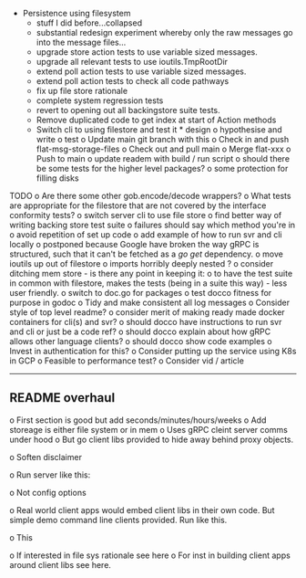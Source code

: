 *  Persistence using filesystem
    *  stuff I did before...collapsed
    *  substantial redesign experiment whereby only the raw messages go
       into the message files...
    *  upgrade store action tests to use variable sized messages.
    *  upgrade all relevant tests to use ioutils.TmpRootDir
    *  extend poll action tests to use variable sized messages.
    *  extend poll action tests to check all code pathways 
    *  fix up file store rationale
    *  complete system regression tests
    *  revert to opening out all backingstore suite tests.
    *  Remove duplicated code to get index at start of Action methods
    *  Switch cli to using filestore and test it
            *  design
            o  hypothesise and write
            o  test
o  Update main git branch with this
    o  Check in and push flat-msg-storage-files
    o  Check out and pull main
    o  Merge flat-xxx
    o  Push to main
o  update readem with build / run script
o  should there be some tests for the higher level packages?
o  some protection for filling disks





TODO
o  Are there some other gob.encode/decode wrappers?
o  What tests are appropriate for the filestore that are not covered by
       the interface conformity tests?
o  switch server cli to use file store
o  find better way of writing backing store test suite
    o  failures should say which method you're in
    o  avoid repetition of set up code
o  add example of how to run svr and cli locally
    o  postponed because Google have broken the way gRPC is structured, such
       that it can't be fetched as a *go get* dependency.
o  move ioutils up out of filestore
o  imports horribly deeply nested ?
o  consider ditching mem store - is there any point in keeping it:
    o  to have the test suite in common with filestore, makes the tests
       (being in a suite this way) - less user friendly.
o  switch to doc.go for packages
o  test docco fitness for purpose in godoc
o  Tidy and make consistent all log messages
o  Consider style of top level readme?
    o  consider merit of making ready made docker containers for cli(s) and svr?
    o  should docco have instructions to run svr and cli or just be a code ref?
    o  should docco explain about how gRPC allows other language clients?
    o  should docco show code examples
o  Invest in authentication for this?
o  Consider putting up the service using K8s in GCP
o  Feasible to performance test?
o  Consider vid / article

----------------------------------------------------------------
README overhaul
----------------------------------------------------------------
o  First section is good but add seconds/minutes/hours/weeks
o  Add storeage is either file system or in mem
o  Uses gRPC cleint server comms under hood
o  But go client libs provided to hide away behind proxy objects.

o  Soften disclaimer

o  Run server like this:

o  Not config options

o  Real world client apps would embed client libs in their own code. But 
   simple demo command line clients provided. Run like this.

o  This

o  If interested in file sys rationale see here
o  For inst in building client apps around client libs see here.